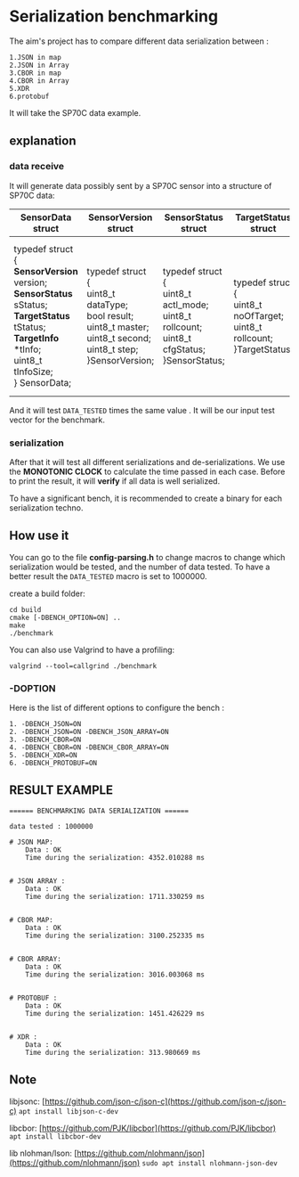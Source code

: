 # Serialization benchmarking

The aim's project has to compare different data serialization between :

    1.JSON in map
    2.JSON in Array
    3.CBOR in map
    4.CBOR in Array
    5.XDR
    6.protobuf

It will take the SP70C data example.

## explanation

### data receive

It will generate data possibly sent by a SP70C sensor into a structure of SP70C data:

| SensorData struct         | SensorVersion struct | SensorStatus struct | TargetStatus struct | TargetInfo struct |
| ------------------------- |--------------------- | ------------------- | ------------------- | ----------------- |
|typedef struct<br/> {<br/>**SensorVersion** version;<br/>**SensorStatus** sStatus;<br/> **TargetStatus** tStatus; <br/> **TargetInfo** *tInfo; <br/> uint8_t tInfoSize; <br/> } SensorData;|typedef struct<br/>{<br/>uint8_t dataType;<br/>bool result;<br/>uint8_t master;<br/>uint8_t second;<br/>uint8_t step;<br/>}SensorVersion;|typedef struct<br/>{<br/>uint8_t actl_mode;<br/>uint8_t rollcount;<br/>uint8_t cfgStatus;<br/>}SensorStatus;|typedef struct<br/>{<br/>uint8_t noOfTarget;<br/>uint8_t rollcount;<br/>}TargetStatus;|typedef struct<br/>{<br/>uint8_t  index;<br/>float  rcs;<br/>float range;<br/>int16_t  azimuth;<br/>float vrel;<br/>uint8_t  rollCount;<br/>int8_t  SNR;<br/>}TargetInfo;|

And it will test `DATA_TESTED` times the same value . It will be our input test vector for the benchmark.

### serialization

After that it will test all different serializations and de-serializations. We use the **MONOTONIC CLOCK** to calculate the time passed in each case. Before to print the result, it will **verify** if all data is well serialized.

To have a significant bench, it is recommended to create a binary for each serialization techno.

## How use it

You can go to the file **config-parsing.h** to change macros to change which serialization would be tested, and the number of data tested.
To have a better result the `DATA_TESTED` macro is set to 1000000.

create a build folder:

    cd build
    cmake [-DBENCH_OPTION=ON] ..
    make
    ./benchmark

You can also use Valgrind to have a profiling:

    valgrind --tool=callgrind ./benchmark

### -DOPTION

Here is the list of different options to configure the bench :

    1. -DBENCH_JSON=ON
    2. -DBENCH_JSON=ON -DBENCH_JSON_ARRAY=ON
    3. -DBENCH_CBOR=ON
    4. -DBENCH_CBOR=ON -DBENCH_CBOR_ARRAY=ON
    5. -DBENCH_XDR=ON
    6. -DBENCH_PROTOBUF=ON

## RESULT EXAMPLE

    ====== BENCHMARKING DATA SERIALIZATION ====== 

    data tested : 1000000

    # JSON MAP:
        Data : OK
        Time during the serialization: 4352.010288 ms


    # JSON ARRAY :
        Data : OK
        Time during the serialization: 1711.330259 ms


    # CBOR MAP:
        Data : OK
        Time during the serialization: 3100.252335 ms


    # CBOR ARRAY:
        Data : OK
        Time during the serialization: 3016.003068 ms


    # PROTOBUF :
        Data : OK
        Time during the serialization: 1451.426229 ms


    # XDR :
        Data : OK
        Time during the serialization: 313.980669 ms



## Note

libjsonc: [https://github.com/json-c/json-c](https://github.com/json-c/json-c)  `apt install libjson-c-dev`

libcbor: [https://github.com/PJK/libcbor](https://github.com/PJK/libcbor) `apt install libcbor-dev`

lib nlohman/lson: [https://github.com/nlohmann/json](https://github.com/nlohmann/json) `sudo apt install nlohmann-json-dev`
